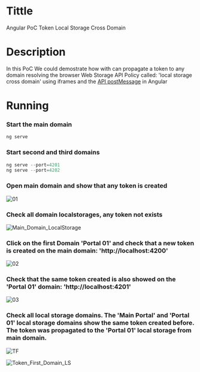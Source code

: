 # Tittle
Angular PoC Token Local Storage Cross Domain

# Description
In this PoC We could demostrate how with can propagate a token to any domain resolving the browser Web Storage API Policy called: 'local storage cross domain' using iframes and the [API postMessage](https://developer.mozilla.org/en-US/docs/Web/API/Window/postMessage) in Angular

# Running
### Start the main domain
```javascript
ng serve
```

### Start second and third domains
```javascript
ng serve --port=4201
ng serve --port=4202
```

### Open main domain and show that any token is created

![01](https://user-images.githubusercontent.com/1216181/99190706-7c465c00-2768-11eb-8cb1-01e3a464f934.png)

### Check all domain localstorages, any token not exists

![Main_Domain_LocalStorage](https://user-images.githubusercontent.com/1216181/99189491-b8c28980-2761-11eb-95ca-da19fc8b40d3.png)

### Click on the first Domain 'Portal 01' and check that a new token is created on the main domain: 'http://localhost:4200'

![02](https://user-images.githubusercontent.com/1216181/99190741-a39d2900-2768-11eb-8772-08849b1ba4b0.png)

### Check that the same token created is also showed on the 'Portal 01' domain: 'http://localhost:4201'

![03](https://user-images.githubusercontent.com/1216181/99190770-c596ab80-2768-11eb-8687-5446d3d2974e.png)

### Check all local storage domains. The 'Main Portal' and 'Portal 01' local storage domains show the same token created before. The token was propagated to the 'Portal 01' local storage from main domain.

![TF](https://user-images.githubusercontent.com/1216181/99189614-54ec9080-2762-11eb-9239-9fe2539e1035.png)

![Token_First_Domain_LS](https://user-images.githubusercontent.com/1216181/99189593-38505880-2762-11eb-973b-8fa4432a45cc.png)
